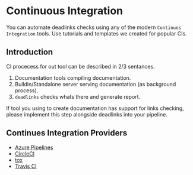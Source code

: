
# Continuous Integration

You can automate deadlinks checks using any of the modern `Continues Integration` tools. Use tutorials and templates we created for  popular CIs.

<h2>Introduction</h2>
CI procecess for out tool can be described in 2/3 sentances.

1. Documentation tools compiling documentation.
2. Buildin/Standalone server serving documentation (as background process).
3. `deadlinks` checks whats there and generate report.

If tool you using to create documentation has support for links checking, please implement this step alongside deadlinks into your pipeline.



<h2>Continues Integration Providers</h2>

* [Azure Pipelines](azure-pipelines.md)
* [CircleCI](circleci.md)
* [tox](tox.md)
* [Travis CI](travis-ci.md)
